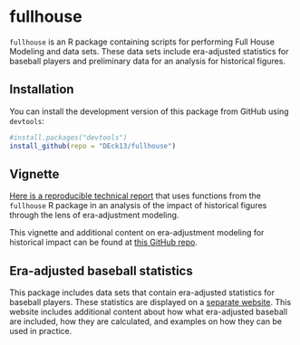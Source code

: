 # fullhouse

`fullhouse` is an R package containing scripts for performing Full House Modeling and data sets. These data sets include era-adjusted statistics for baseball players and preliminary data for an analysis for historical figures.

## Installation

You can install the development version of this package from GitHub using `devtools`:

```r
#install.packages("devtools")
install_github(repo = "DEck13/fullhouse")
```

## Vignette 

[Here is a reproducible technical report](https://htmlpreview.github.io/?https://github.com/DEck13/historical-impact-resources/blob/main/pantheon_fullhouse.html) that uses functions from the `fullhouse` R package in an analysis of the impact of historical figures through the lens of era-adjustment modeling.

This vignette and additional content on era-adjustment modeling for historical impact can be found at [this GitHub repo](https://github.com/DEck13/historical-impact-resources/).

## Era-adjusted baseball statistics

This package includes data sets that contain era-adjusted statistics for baseball players. These statistics are displayed on a [separate website](https://eckeraadjustment.web.illinois.edu/). This website includes additional content about how what era-adjusted baseball are included, how they are calculated, and examples on how they can be used in practice.
